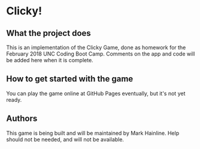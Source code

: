 # Clicky!

## What the project does
This is an implementation of the Clicky Game, done as homework for the February 2018 UNC Coding Boot Camp. Comments on the app and code will be added here when it is complete.

## How to get started with the game
You can play the game online at GitHub Pages eventually, but it's not yet ready.

## Authors
This game is being built and will be maintained by Mark Hainline. Help should not be needed, and will not be available.
